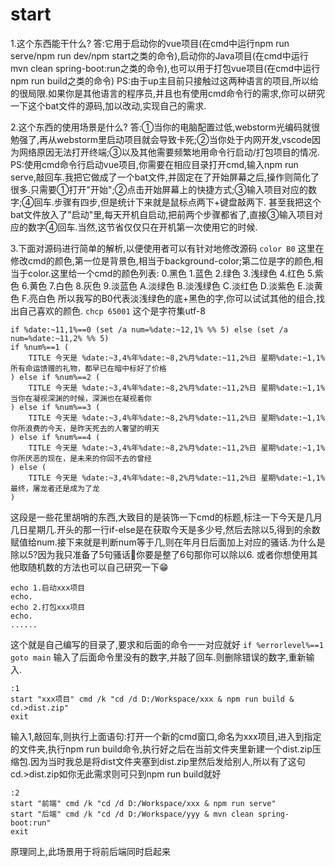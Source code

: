 # start
1.这个东西能干什么?
答:它用于启动你的vue项目(在cmd中运行npm run serve/npm run dev/npm start之类的命令),启动你的Java项目(在cmd中运行mvn clean spring-boot:run之类的命令),也可以用于打包vue项目(在cmd中运行npm run build之类的命令)
PS:由于up主目前只接触过这两种语言的项目,所以给的很局限.如果你是其他语言的程序员,并且也有使用cmd命令行的需求,你可以研究一下这个bat文件的源码,加以改动,实现自己的需求.

2.这个东西的使用场景是什么?
答:①当你的电脑配置过低,webstorm光编码就很勉强了,再从webstorm里启动项目就会导致卡死;②当你处于内网开发,vscode因为网络原因无法打开终端;③以及其他需要频繁地用命令行启动/打包项目的情况.
PS:使用cmd命令行启动vue项目,你需要在相应目录打开cmd,输入npm run serve,敲回车.我把它做成了一个bat文件,并固定在了开始屏幕之后,操作则简化了很多.只需要①打开"开始";②点击开始屏幕上的快捷方式;③输入项目对应的数字;④回车.步骤有四步,但是统计下来就是鼠标点两下+键盘敲两下.
甚至我把这个bat文件放入了"启动"里,每天开机自启动,把前两个步骤都省了,直接③输入项目对应的数字④回车.当然,这节省仅仅只在开机第一次使用它的时候.

3.下面对源码进行简单的解析,以便使用者可以有针对地修改源码
```color B0```
这里在修改cmd的颜色,第一位是背景色,相当于background-color;第二位是字的颜色,相当于color.这里给一个cmd的颜色列表:
0.黑色
1.蓝色
2.绿色
3.浅绿色
4.红色
5.紫色
6.黄色
7.白色
8.灰色
9.淡蓝色
A.淡绿色
B.淡浅绿色
C.淡红色
D.淡紫色
E.淡黄色
F.亮白色
所以我写的B0代表淡浅绿色的底+黑色的字,你可以试试其他的组合,找出自己喜欢的颜色.
```chcp 65001```
这个是字符集utf-8
```
if %date:~11,1%==0 (set /a num=%date:~12,1% %% 5) else (set /a num=%date:~11,2% %% 5)
if %num%==1 (
	TITLE 今天是 %date:~3,4%年%date:~8,2%月%date:~11,2%日 星期%date:~1,1% 所有命运馈赠的礼物，都早已在暗中标好了价格
) else if %num%==2 (
	TITLE 今天是 %date:~3,4%年%date:~8,2%月%date:~11,2%日 星期%date:~1,1% 当你在凝视深渊的时候，深渊也在凝视着你
) else if %num%==3 (
	TITLE 今天是 %date:~3,4%年%date:~8,2%月%date:~11,2%日 星期%date:~1,1% 你所浪费的今天，是昨天死去的人奢望的明天
) else if %num%==4 (
	TITLE 今天是 %date:~3,4%年%date:~8,2%月%date:~11,2%日 星期%date:~1,1% 你所厌恶的现在，是未来的你回不去的曾经
) else (
	TITLE 今天是 %date:~3,4%年%date:~8,2%月%date:~11,2%日 星期%date:~1,1% 最终，屠龙者还是成为了龙
)
```
这段是一些花里胡哨的东西,大致目的是装饰一下cmd的标题,标注一下今天是几月几日星期几.开头的那一行if-else是在获取今天是多少号,然后去除以5,得到的余数赋值给num.接下来就是判断num等于几,则在年月日后面加上对应的骚话.为什么是除以5?因为我只准备了5句骚话🤣你要是整了6句那你可以除以6.
或者你想使用其他取随机数的方法也可以自己研究一下😁
```
echo 1.启动xxx项目
echo.
echo 2.打包xxx项目
echo.
......
```
这个就是自己编写的目录了,要求和后面的命令一一对应就好
```if %errorlevel%==1 goto main```
输入了后面命令里没有的数字,并敲了回车.则删除错误的数字,重新输入.
```
:1
start "xxx项目" cmd /k "cd /d D:/Workspace/xxx & npm run build & cd.>dist.zip"
exit
```
输入1,敲回车,则执行上面语句:打开一个新的cmd窗口,命名为xxx项目,进入到指定的文件夹,执行npm run build命令,执行好之后在当前文件夹里新建一个dist.zip压缩包.因为当时我总是将dist文件夹塞到dist.zip里然后发给别人,所以有了这句cd.>dist.zip如你无此需求则可只到npm run build就好
```
:2
start "前端" cmd /k "cd /d D:/Workspace/xxx & npm run serve"
start "后端" cmd /k "cd /d D:/Workspace/yyy & mvn clean spring-boot:run"
exit
```
原理同上,此场景用于将前后端同时启起来

